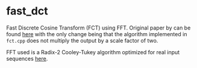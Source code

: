 # fast_dct

Fast Discrete Cosine Transform (FCT) using FFT. Original paper by can be found [here](http://eelinux.ee.usm.maine.edu/courses/ele486/docs/makhoul.fastDCT.pdf) with the only change being that the algorithm implemented in `fct.cpp` does not multiply the output by a scale factor of two.

FFT used is a Radix-2 Cooley-Tukey algorithm optimized for real input sequences [here](https://github.com/hrichharms/cooley-tukey_fft).
